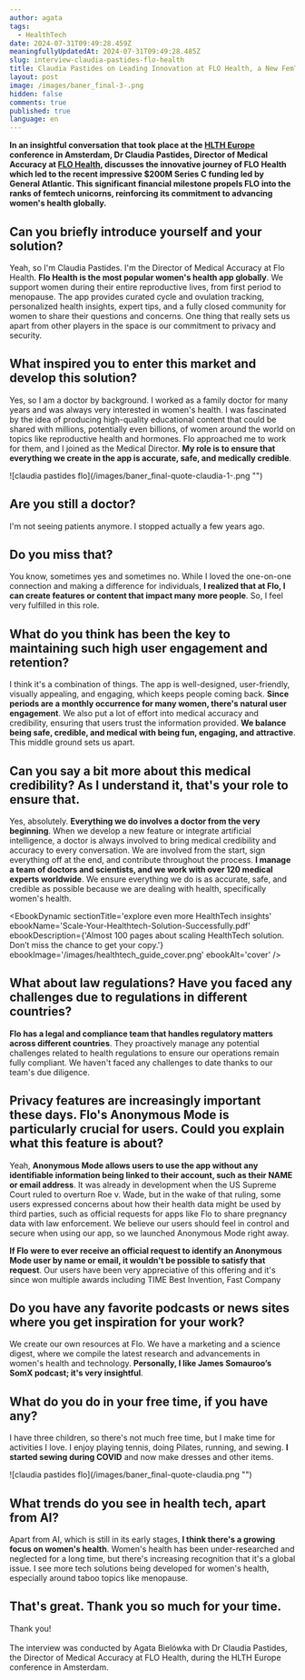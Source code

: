 ```yaml
---
author: agata
tags:
  - HealthTech
date: 2024-07-31T09:49:28.459Z
meaningfullyUpdatedAt: 2024-07-31T09:49:28.485Z
slug: interview-claudia-pastides-flo-health
title: Claudia Pastides on Leading Innovation at FLO Health, a New FemTech Unicorn
layout: post
image: /images/baner_final-3-.png
hidden: false
comments: true
published: true
language: en
---
```

**In an insightful conversation that took place at the [HLTH Europe](https://europe.hlth.com/) conference in Amsterdam, Dr Claudia Pastides, Director of Medical Accuracy at [FLO Health](https://flo.health/), discusses the innovative journey of FLO Health which led to the recent impressive $200M Series C funding led by General Atlantic. This significant financial milestone propels FLO into the ranks of femtech unicorns, reinforcing its commitment to advancing women's health globally.**

## Can you briefly introduce yourself and your solution?

Yeah, so I'm Claudia Pastides. I'm the Director of Medical Accuracy at Flo Health. **Flo Health is the most popular women's health app globally**. We support women during their entire reproductive lives, from first period to menopause. The app provides curated cycle and ovulation tracking, personalized health insights, expert tips, and a fully closed community for women to share their questions and concerns. One thing that really sets us apart from other players in the space is our commitment to privacy and security.

## What inspired you to enter this market and develop this solution?

Yes, so I am a doctor by background. I worked as a family doctor for many years and was always very interested in women's health. I was fascinated by the idea of producing high-quality educational content that could be shared with millions, potentially even billions, of women around the world on topics like reproductive health and hormones. Flo approached me to work for them, and I joined as the Medical Director. **My role is to ensure that everything we create in the app is accurate, safe, and medically credible**.

<div className="image">![claudia pastides flo](/images/baner_final-quote-claudia-1-.png "")</div>

## Are you still a doctor?

I'm not seeing patients anymore. I stopped actually a few years ago.

## Do you miss that?

You know, sometimes yes and sometimes no. While I loved the one-on-one connection and making a difference for individuals, **I realized that at Flo, I can create features or content that impact many more people**. So, I feel very fulfilled in this role.

## What do you think has been the key to maintaining such high user engagement and retention?

I think it's a combination of things. The app is well-designed, user-friendly, visually appealing, and engaging, which keeps people coming back. **Since periods are a monthly occurrence for many women, there's natural user engagement**. We also put a lot of effort into medical accuracy and credibility, ensuring that users trust the information provided. **We balance being safe, credible, and medical with being fun, engaging, and attractive**. This middle ground sets us apart.

## Can you say a bit more about this medical credibility? As I understand it, that's your role to ensure that.

Yes, absolutely. **Everything we do involves a doctor from the very beginning**. When we develop a new feature or integrate artificial intelligence, a doctor is always involved to bring medical credibility and accuracy to every conversation. We are involved from the start, sign everything off at the end, and contribute throughout the process. **I manage a team of doctors and scientists, and we work with over 120 medical experts worldwide**. We ensure everything we do is as accurate, safe, and credible as possible because we are dealing with health, specifically women's health.

<EbookDynamic sectionTitle='explore even more HealthTech insights' ebookName='Scale-Your-Healthtech-Solution-Successfully.pdf' ebookDescription={'Almost 100 pages about scaling HealthTech solution. Don’t miss the chance to get your copy.'} ebookImage='/images/healthtech_guide_cover.png' ebookAlt='cover' />

## What about law regulations? Have you faced any challenges due to regulations in different countries?

**Flo has a legal and compliance team that handles regulatory matters across different countries**. They proactively manage any potential challenges related to health regulations to ensure our operations remain fully compliant. We haven't faced any challenges to date thanks to our team's due diligence.

## Privacy features are increasingly important these days. Flo's Anonymous Mode is particularly crucial for users. Could you explain what this feature is about?

Yeah, **Anonymous Mode allows users to use the app without any identifiable information being linked to their account, such as their NAME or email address**. It was already in development when the US Supreme Court ruled to overturn Roe v. Wade, but in the wake of that ruling, some users expressed concerns about how their health data might be used by third parties, such as official requests for apps like Flo to share pregnancy data with law enforcement. We believe our users should feel in control and secure when using our app, so we launched Anonymous Mode right away.

**If Flo were to ever receive an official request to identify an Anonymous Mode user by name or email, it wouldn't be possible to satisfy that request**. Our users have been very appreciative of this offering and it's since won multiple awards including TIME Best Invention, Fast Company

## Do you have any favorite podcasts or news sites where you get inspiration for your work?

We create our own resources at Flo. We have a marketing and a science digest, where we compile the latest research and advancements in women's health and technology. **Personally, I like James Somauroo’s SomX podcast; it's very insightful**.

## What do you do in your free time, if you have any?

I have three children, so there's not much free time, but I make time for activities I love. I enjoy playing tennis, doing Pilates, running, and sewing. **I started sewing during COVID** and now make dresses and other items.

<div className="image">![claudia pastides flo](/images/baner_final-quote-claudia.png "")</div>

## What trends do you see in health tech, apart from AI?

Apart from AI, which is still in its early stages, **I think there's a growing focus on women's health**. Women's health has been under-researched and neglected for a long time, but there's increasing recognition that it's a global issue. I see more tech solutions being developed for women's health, especially around taboo topics like menopause.

## That's great. Thank you so much for your time.

Thank you!\
\
The interview was conducted by Agata Bielówka with Dr Claudia Pastides, the Director of Medical Accuracy at FLO Health, during the HLTH Europe conference in Amsterdam.